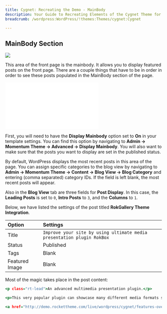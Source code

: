 ```yaml
---
title: Cygnet: Recreating the Demo - MainBody
description: Your Guide to Recreating Elements of the Cygnet Theme for WordPress
breadcrumb: /wordpress:WordPress/!themes:Themes/cygnet:Cygnet

---
```


MainBody Section
-----

![](assets/demo_11.jpeg)

This area of the front page is the mainbody. It allows you to display featured posts on the front page. There are a couple things that have to be in order in order to see these posts populated in the MainBody section of the page.

![](assets/setadvanced.md)

First, you will need to have the **Display Mainbody** option set to **On** in your template settings. You can find this option by navigating to **Admin -> Momentum Theme -> Advanced -> Display Mainbody**. You will also want to make sure that the posts you want to display are set in the published status.

By default, WordPress displays the most recent posts in this area of the page. You can assign specific categories to the blog view by navigating to **Admin -> Momentum Theme -> Content -> Blog View -> Blog Category** and entering (comma separated) category IDs. If the field is left blank, the most recent posts will appear. 

Also in the **Blog View** tab are three fields for **Post Display**. In this case, the **Leading Posts** is set to `0`, **Intro Posts** to `3`, and the **Columns** to `1`.

Below, we have listed the settings of the post titled **RokGallery Theme Integration**.

| Option         | Settings                                                               |
| :------------- | :-----------------                                                     |
| Title          | `Improve your site by using ultimate media presentation plugin RokBox` |
| Status         | Published                                                              |
| Tags           | Blank                                                                  |
| Featured Image | Blank                                                                  |


Most of the magic takes place in the post content:

~~~ .html
<p class="rt-lead">An advanced multimedia presentation plugin.</p>

<p>This very popular plugin can showcase many different media formats such as images, videos, music, embedded widgets, Ajax content, and WordPress widgets, all from a three-dimensional display.</p>

<a href="http://demo.rockettheme.com/live/wordpress/cygnet/features-overview/" class="readon">Read More</a>
~~~ 
